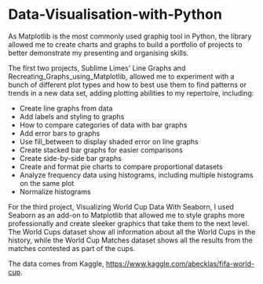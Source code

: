 # Data-Visualisation-with-Python

As Matplotlib is the most commonly used graphig tool in Python, the library allowed me to create charts and graphs to build a portfolio of projects to better demonstrate my presenting and organising skills.

The first two projects, Sublime Limes' Line Graphs and Recreating_Graphs_using_Matplotlib, allowed me to experiment with a bunch of different plot types and how to best use them to find patterns or trends in a new data set, adding plotting abilities to my repertoire, including: 

- Create line graphs from data
- Add labels and styling to graphs
- How to compare categories of data with bar graphs
- Add error bars to graphs
- Use fill_between to display shaded error on line graphs
- Create stacked bar graphs for easier comparisons
- Create side-by-side bar graphs
- Create and format pie charts to compare proportional datasets
- Analyze frequency data using histograms, including multiple histograms on the same plot
- Normalize histograms

For the third project, Visualizing World Cup Data With Seaborn, I used Seaborn as an add-on to Matplotlib that allowed me to style graphs more professionally and create sleeker graphics that take them to the next level. The World Cups dataset show all information about all the World Cups in the history, while the World Cup Matches dataset shows all the results from the matches contested as part of the cups.

The data comes from Kaggle, https://www.kaggle.com/abecklas/fifa-world-cup.


